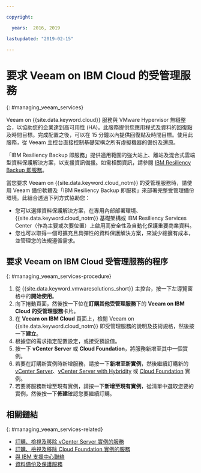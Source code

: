 ```yaml
---

copyright:

  years:  2016, 2019

lastupdated: "2019-02-15"

---
```


# 要求 Veeam on IBM Cloud 的受管理服務
{: #managing_veeam_services}

Veeam on {{site.data.keyword.cloud}} 服務與 VMware Hypervisor 無縫整合，以協助您的企業達到高可用性 (HA)。此服務提供您應用程式及資料的回復點及時間目標。完成配置之後，可以在 15 分鐘以內提供回復點及時間目標。使用此服務，從 Veeam 主控台直接控制基礎架構之所有虛擬機器的備份及還原。

「IBM Resiliency Backup 即服務」提供適用範圍的強大站上、離站及混合式雲端型資料保護解決方案，以支援資訊備援。如需相關資訊，請參閱 [IBM Resiliency Backup 即服務](https://www.ibm.com/us-en/marketplace/managed-backup-services)。

當您要求 Veeam on {{site.data.keyword.cloud_notm}} 的受管理服務時，請使用 Veeam 備份軟體及「IBM Resiliency Backup 即服務」來部署完整受管理備份環境。此組合透過下列方式協助您：
* 您可以選擇資料保護解決方案，在專用內部部署環境、{{site.data.keyword.cloud_notm}} 基礎架構或 IBM Resiliency Services Center（作為主要或次要位置）上啟用高安全性及自動化保護重要商業資料。
* 您也可以取得一個可擴充且具彈性的資料保護解決方案，來減少總擁有成本，並管理您的法規遵循需求。

## 要求 Veeam on IBM Cloud 受管理服務的程序
{: #managing_veeam_services-procedure}

1. 從 {{site.data.keyword.vmwaresolutions_short}} 主控台，按一下左導覽窗格中的**開始使用**。
2. 向下捲動頁面，然後按一下位在**訂購其他受管理服務**下的 **Veeam on IBM Cloud 的受管理服務**卡片。
3. 在 **Veeam on IBM Cloud** 頁面上，檢閱 Veeam on {{site.data.keyword.cloud_notm}} 即受管理服務的說明及技術規格，然後按一下**建立**。
4. 根據您的需求指定配置設定，或接受預設值。
5. 按一下 **vCenter Server** 或 **Cloud Foundation**，將服務新增至其中一個實例。
6. 若要在訂購新實例時新增服務，請按一下**新增至新實例**，然後繼續訂購新的 [vCenter Server](/docs/services/vmwaresolutions/vcenter?topic=vmware-solutions-vc_orderinginstance)、[vCenter Server with Hybridity](/docs/services/vmwaresolutions/vcenter?topic=vmware-solutions-vc_hybrid_orderinginstance) 或 [Cloud Foundation](/docs/services/vmwaresolutions/sddc?topic=vmware-solutions-sd_orderinginstance) 實例。
7. 若要將服務新增至現有實例，請按一下**新增至現有實例**，從清單中選取您要的實例，然後按一下**佈建**確認您要繼續訂購。

## 相關鏈結
{: #managing_veeam_services-related}

* [訂購、檢視及移除 vCenter Server 實例的服務](/docs/services/vmwaresolutions/vcenter?topic=vmware-solutions-vc_addingremovingservices)
* [訂購、檢視及移除 Cloud Foundation 實例的服務](/docs/services/vmwaresolutions/sddc?topic=vmware-solutions-sd_addingremovingservices)
* [與 IBM 支援中心聯絡](/docs/services/vmwaresolutions/vmonic?topic=vmware-solutions-trbl_support)
* [資料備份及保護服務](https://www-935.ibm.com/services/business-continuity/backup-and-data-protection-services/)
